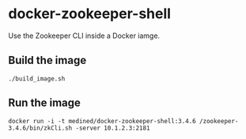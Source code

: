 # docker-zookeeper-shell

Use the Zookeeper CLI inside a Docker iamge.

## Build the image

```
./build_image.sh
```

## Run the image

```
docker run -i -t medined/docker-zookeeper-shell:3.4.6 /zookeeper-3.4.6/bin/zkCli.sh -server 10.1.2.3:2181
```

